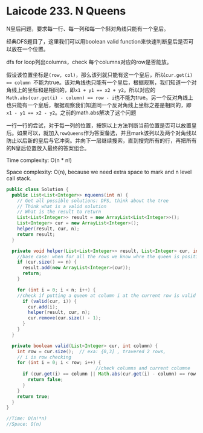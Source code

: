 # Laicode 233. N Queens

N皇后问题，要求每一行、每一列和每一个斜对角线只能有一个皇后。

经典DFS题目了，这里我们可以用boolean valid function来快速判断皇后是否可以放在一个位置。

dfs for loop列出columns，check 每个columns对应的row是否能放。

假设该位置坐标是`(row, col)`，那么该列就只能有这一个皇后，所以`cur.get(i) == column `不能为true。该对角线也只能有一个皇后，根据观察，我们知道一个对角线上的坐标和是相同的，即`x1 + y1 == x2 + y2`。所以对应的`Math.abs(cur.get(i) - column) == row - i`也不能为true。另一个反对角线上也只能有一个皇后，根据观察我们知道同一个反对角线上坐标之差是相同的，即`x1 - y1 == x2 - y2`。之前的math.abs解决了这个问题



一行一行的尝试，对于每一列的位置，按照以上方法判断当前位置是否可以放置皇后。如果可以，就加入`rowQueens`作为答案备选，并且mark该列以及两个对角线以防止以后新的皇后与它冲突。并向下一层继续搜索，直到搜完所有的行，再把所有的N皇后位置放入最终的答案组合。

Time complexity: O(n * n!)

Space complexity: O(n), because we need extra space to mark and n level call stack.


```java
public class Solution {
  public List<List<Integer>> nqueens(int n) {
    // Get all possible solutions: DFS, think about the tree
    // Think what is a valid solution
    // What is the result to return
    List<List<Integer>> result = new ArrayList<List<Integer>>();
    List<Integer> cur = new ArrayList<Integer>();
    helper(result, cur, n);
    return result;
  }

  private void helper(List<List<Integer>> result, List<Integer> cur, int n) {
    //base case: when for all the rows we know whre the queen is positioned
    if (cur.size() == n) {
      result.add(new ArrayList<Integer>(cur));
      return;
    }

    for (int i = 0; i < n; i++) {
    //check if putting a queen at column i at the current row is valid
      if (valid(cur, i)) {
        cur.add(i);
        helper(result, cur, n);
        cur.remove(cur.size() - 1);
      }
    }
  }

  private boolean valid(List<Integer> cur, int column) {
    int row = cur.size();  // exa: {0,3] , travered 2 rows,
    // i is row checking
    for (int i = 0; i < row; i++) {
                                 //check columns and current columne   ==       //current row and check row    // x2 -x1 == y2-y1
      if (cur.get(i) == column || Math.abs(cur.get(i) - column) == row - i) {
        return false;
      }
    }
    return true;
  }
}

//Time: O(n!*n) 
//Space: O(n)

```